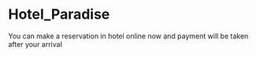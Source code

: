 # Hotel_Paradise
You can make a reservation in hotel online now and payment will be taken after your arrival
